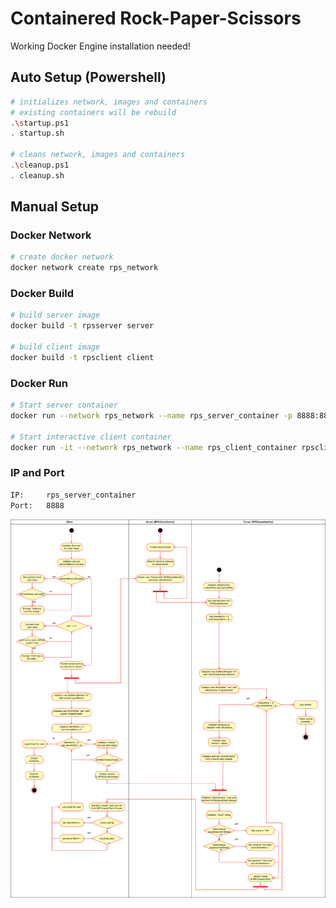 # Containered Rock-Paper-Scissors
Working Docker Engine installation needed!

## Auto Setup (Powershell)
```bash
# initializes network, images and containers
# existing containers will be rebuild
.\startup.ps1
. startup.sh

# cleans network, images and containers
.\cleanup.ps1
. cleanup.sh
```

## Manual Setup 

### Docker Network
```bash
# create docker network
docker network create rps_network
```

### Docker Build
```bash
# build server image
docker build -t rpsserver server

# build client image
docker build -t rpsclient client
```

### Docker Run
```bash
# Start server container
docker run --network rps_network --name rps_server_container -p 8888:8888 rpsserver

# Start interactive client container
docker run -it --network rps_network --name rps_client_container rpsclient
```

### IP and Port
```bash
IP:     rps_server_container
Port:   8888
```

![Diagram](ServerSocketJava.drawio.svg)